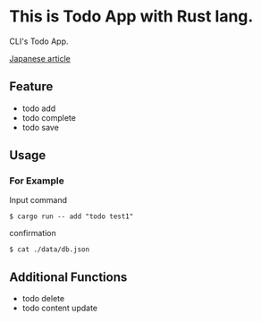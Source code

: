 # This is Todo App with Rust lang.

CLI's Todo App.

[Japanese article](https://zenn.dev/daiki_record/articles/a5d9f8312fdfc8)

## Feature

- todo add
- todo complete
- todo save

## Usage

### For Example

Input command

```
$ cargo run -- add "todo test1"
```

confirmation

```
$ cat ./data/db.json
```

## Additional Functions

- todo delete
- todo content update
